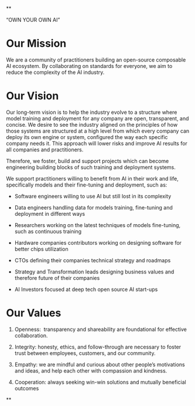 **

“OWN YOUR OWN AI”

# Our Mission

We are a community of practitioners building an open-source composable AI ecosystem. By collaborating on standards for everyone, we aim to reduce the complexity of the AI industry. 

# Our Vision

Our long-term vision is to help the industry evolve to a structure where model training and deployment for any company are open, transparent, and concise. We desire to see the industry aligned on the principles of how those systems are structured at a high level from which every company can deploy its own engine or system, configured the way each specific company needs it. This approach will lower risks and improve AI results for all companies and practitioners.

Therefore, we foster, build and support projects which can become engineering building blocks of such training and deployment systems.

We support practitioners willing to benefit from AI in their work and life, specifically models and their fine-tuning and deployment, such as:

- Software engineers willing to use AI but still lost in its complexity

- Data engineers handling data for models training, fine-tuning and deployment in different ways

- Researchers working on the latest techniques of models fine-tuning, such as continuous training

- Hardware companies contributors working on designing software for better chips utilization

- CTOs defining their companies technical strategy and roadmaps

- Strategy and Transformation leads designing business values and therefore future of their companies

- AI Investors focused at deep tech open source AI start-ups 

# Our Values

1. Openness:  transparency and shareability are foundational for effective collaboration.

2. Integrity: honesty, ethics, and follow-through are necessary to foster trust between employees, customers, and our community.

3. Empathy: we are mindful and curious about other people’s motivations and ideas, and help each other with compassion and kindness.

4. Cooperation: always seeking win-win solutions and mutually beneficial outcomes

**
